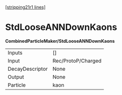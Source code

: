 [[stripping21r1 lines]](./stripping21r1-index)

# StdLooseANNDownKaons

**CombinedParticleMaker/StdLooseANNDownKaons**

|                 |                    |
|-----------------|--------------------|
| Inputs          | []               |
| Input           | Rec/ProtoP/Charged |
| DecayDescriptor | None               |
| Output          | None               |
| Particle        | kaon               |
